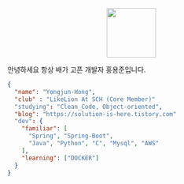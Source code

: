 <div align="center"><img width=100 height=100 src="https://github.githubassets.com/images/mona-loading-default.gif" /></div>

안녕하세요 항상 배가 고픈 개발자 홍용준입니다. 

```json
{
  "name": "Yongjun-Hong",
  "club" : "LikeLion At SCH (Core Member)"
  "studying": "Clean_Code, Object-oriented",
  "blog": "https://solution-is-here.tistory.com"
  "dev": {
    "familiar": [
      "Spring", "Spring-Boot",
      "Java", "Python", "C", "Mysql", "AWS"
    ],
    "learning": ["DOCKER"]
  }
}
```
